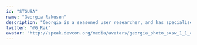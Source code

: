 ```yaml
---
id: "STGUSA"
name: "Georgia Rakusen"
description: "Georgia is a seasoned user researcher, and has specialised in the web3 and crypto space for the last 5 years. She works for tooling, wallets, DeFi, NFTs, DAOs and gaming clients to help them understand their users and build better products, and established The User Research DAO; a collective of UX research experts dedicated to elevating the quality and quantity of user research being conducted in the web3 space."
twitter: "@G_Rak"
avatar: "http://speak.devcon.org/media/avatars/georgia_photo_sxsw_1_1_copy_small_XwdmPKS.jpeg"
---
```

